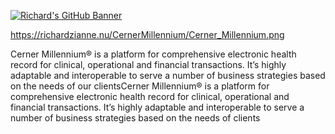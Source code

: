 [![Richard's GitHub Banner](./CernerMillennium/Cerner_Millennium.png)](https://richardzianne.nu)

https://richardzianne.nu/CernerMillennium/Cerner_Millennium.png


Cerner Millennium® is a platform for comprehensive electronic health record for clinical, operational and financial transactions. It’s highly adaptable and interoperable to serve a number of business strategies based on the needs of our clientsCerner Millennium® is a platform for comprehensive electronic health record for clinical, operational and financial transactions. It’s highly adaptable and interoperable to serve a number of business strategies based on the needs of clients
